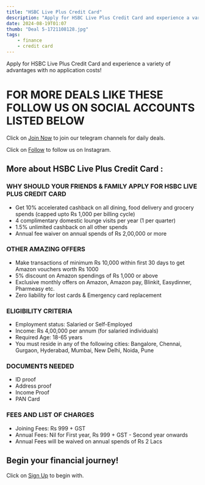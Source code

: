 ```yaml
---
title: "HSBC Live Plus Credit Card"
description: "Apply for HSBC Live Plus Credit Card and experience a variety of advantages with no application costs!"
date: 2024-08-19T01:07
thumb: "Deal 5-1721108128.jpg"
tags: 
    - finance
    - credit card
---
```


Apply for HSBC Live Plus Credit Card and experience a variety of advantages with no application costs!

# FOR MORE DEALS LIKE THESE FOLLOW US ON SOCIAL ACCOUNTS LISTED BELOW

Click on [Join Now](https://telegram.me/thecheapstore1 "Join Now Link") to join our telegram channels for daily deals.

Click on [Follow](https://www.instagram.com/tcs.offers/ "Follow Link") to follow us on Instagram.

## More about HSBC Live Plus Credit Card :

### WHY SHOULD YOUR FRIENDS & FAMILY APPLY FOR HSBC LIVE PLUS CREDIT CARD

<ul class="list-disc pl-5">
<li>Get 10% accelerated cashback on all dining, food delivery and grocery spends (capped upto Rs 1,000 per billing cycle)</li>
<li>4 complimentary domestic lounge visits per year (1 per quarter)</li>
<li>1.5% unlimited cashback on all other spends</li>
<li>Annual fee waiver on annual spends of Rs 2,00,000 or more</li>
</ul>

### OTHER AMAZING OFFERS

<ul class="list-disc pl-5">
<li>Make transactions of minimum Rs 10,000 within first 30 days to get Amazon vouchers worth Rs 1000</li>
<li>5% discount on Amazon spendings of Rs 1,000 or above</li>
<li>Exclusive monthly offers on Amazon, Amazon pay, Blinkit, Easydinner, Pharmeasy etc.</li>
<li>Zero liability for lost cards & Emergency card replacement</li>
</ul>

### ELIGIBILITY CRITERIA

<ul class="list-disc pl-5">
<li>Employment status: Salaried or Self-Employed</li>
<li>Income: Rs 4,00,000 per annum (for salaried individuals)</li>
<li>Required Age: 18-65 years</li>
<li>You must reside in any of the following cities: Bangalore, Chennai, Gurgaon, Hyderabad, Mumbai, New Delhi, Noida, Pune</li>
</ul>

### DOCUMENTS NEEDED

<ul class="list-disc pl-5">
<LI>ID proof</li>
<li>Address proof</li>
<li>Income Proof</li>
<li>PAN Card</li>
</ul>

### FEES AND LIST OF CHARGES

<ul class="list-disc pl-5">
<li>Joining Fees: Rs 999 + GST</li>
<li>Annual Fees: Nil for First year, Rs 999 + GST - Second year onwards</li>
<li>Annual Fees will be waived on annual spends of Rs 2 Lacs</li>
</ul>

## Begin your financial journey!

Click on [Sign Up](https://bitli.in/8XFi91v "Sign Up Link") to begin with.